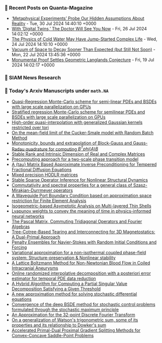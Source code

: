 ### 📝 Recent Posts on Quanta-Magazine
<!-- quanta starts -->
* <a href="https://www.quantamagazine.org/metaphysical-experiments-test-hidden-assumptions-about-reality-20240730/">‘Metaphysical Experiments’ Probe Our Hidden Assumptions About Reality</a> - Tue, 30 Jul 2024 14:40:10 +0000
* <a href="https://www.quantamagazine.org/with-digital-twins-the-doctor-will-see-you-now-20240726/">With ‘Digital Twins,’ The Doctor Will See You Now</a> - Fri, 26 Jul 2024 14:02:12 +0000
* <a href="https://www.quantamagazine.org/the-physics-of-cold-water-may-have-jump-started-complex-life-20240724/">The Physics of Cold Water May Have Jump-Started Complex Life</a> - Wed, 24 Jul 2024 14:10:10 +0000
* <a href="https://www.quantamagazine.org/vacuum-of-space-to-decay-sooner-than-expected-but-still-not-soon-20240722/">Vacuum of Space to Decay Sooner Than Expected (but Still Not Soon)</a> - Mon, 22 Jul 2024 13:45:36 +0000
* <a href="https://www.quantamagazine.org/monumental-proof-settles-geometric-langlands-conjecture-20240719/">Monumental Proof Settles Geometric Langlands Conjecture</a> - Fri, 19 Jul 2024 14:02:17 +0000
<!-- quanta ends -->

### 📝 SIAM News Research
<!-- siam-news starts -->

<!-- siam-news ends -->

### 📝 Today's Arxiv Manuscripts under ``math.NA``
<!-- arxiv-math-na starts -->
* <a href="https://arxiv.org/abs/2407.21084">Quasi-Regression Monte-Carlo scheme for semi-linear PDEs and BSDEs with large scale parallelization on GPUs</a>
* <a href="https://arxiv.org/abs/2407.21085">Stratified regression Monte-Carlo scheme for semilinear PDEs and BSDEs with large scale parallelization on GPUs</a>
* <a href="https://arxiv.org/abs/2407.21283">High-order quasi-interpolation with generalized Gaussian kernels restricted over tori</a>
* <a href="https://arxiv.org/abs/2407.21297">On the mean-field limit of the Cucker-Smale model with Random Batch Method</a>
* <a href="https://arxiv.org/abs/2407.21505">Monotonicity, bounds and extrapolation of Block-Gauss and Gauss-Radau quadrature for computing $B^T phi (A) B$</a>
* <a href="https://arxiv.org/abs/2407.21594">Stable Rank and Intrinsic Dimension of Real and Complex Matrices</a>
* <a href="https://arxiv.org/abs/2407.21595">Precomputing approach for a two-scale phase transition model</a>
* <a href="https://arxiv.org/abs/2407.21603">A {tau} Matrix Based Approximate Inverse Preconditioning for Tempered Fractional Diffusion Equations</a>
* <a href="https://arxiv.org/abs/2407.21637">Mixed precision HODLR matrices</a>
* <a href="https://arxiv.org/abs/2407.21672">Stable Sparse Operator Inference for Nonlinear Structural Dynamics</a>
* <a href="https://arxiv.org/abs/2407.21722">Commutativity and spectral properties for a general class of Szasz-Mirakjan-Durrmeyer operators</a>
* <a href="https://arxiv.org/abs/2407.21766">A Waveguide Port Boundary Condition based on approximation space restriction for Finite Element Analysis</a>
* <a href="https://arxiv.org/abs/2407.21021">Isogeometric-based Asymptotic Analysis on Multi-layered Thin Shells</a>
* <a href="https://arxiv.org/abs/2407.21642">Lyapunov weights to convey the meaning of time in physics-informed neural networks</a>
* <a href="https://arxiv.org/abs/2407.21680">The Pascal Matrix, Commuting Tridiagonal Operators and Fourier Algebras</a>
* <a href="https://arxiv.org/abs/2407.21707">Tree-Cotree-Based Tearing and Interconnecting for 3D Magnetostatics: A Dual-Primal Approach</a>
* <a href="https://arxiv.org/abs/2309.12870">Penalty Ensembles for Navier-Stokes with Random Initial Conditions and Forcing</a>
* <a href="https://arxiv.org/abs/2312.14566">Variational approximation for a non-isothermal coupled phase-field system: Structure-preservation & Nonlinear stability</a>
* <a href="https://arxiv.org/abs/2402.10809">A Lattice Boltzmann Method for Non-Newtonian Blood Flow in Coiled Intracranial Aneurysms</a>
* <a href="https://arxiv.org/abs/2405.16076">Online randomized interpolative decomposition with a posteriori error estimator for temporal PDE data reduction</a>
* <a href="https://arxiv.org/abs/2407.06306">A Hybrid Algorithm for Computing a Partial Singular Value Decomposition Satisfying a Given Threshold</a>
* <a href="https://arxiv.org/abs/2407.19350">A new approximation method for solving stochastic differential equations</a>
* <a href="https://arxiv.org/abs/2401.17472">Convergence of the deep BSDE method for stochastic control problems formulated through the stochastic maximum principle</a>
* <a href="https://arxiv.org/abs/2407.12708">An Approximation for the 32-point Discrete Fourier Transform</a>
* <a href="https://arxiv.org/abs/2407.19223">On a generalization of Watson's trigonometric sum, some of its properties and its relationship to Dowker's sum</a>
* <a href="https://arxiv.org/abs/2407.20195">Accelerated Primal-Dual Proximal Gradient Splitting Methods for Convex-Concave Saddle-Point Problems</a>
<!-- arxiv-math-na ends -->
